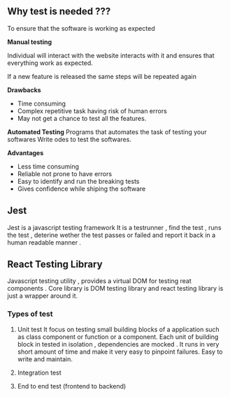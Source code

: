 ## Why test is needed ???
To ensure that the software is working as expected 

**Manual testing**

Individual will interact with the website interacts with it and ensures that everything work as expected.

If a new feature is released the same steps will be repeated again 

**Drawbacks**
- Time consuming
- Complex repetitive task having risk of human errors
- May not get a chance to test all the features.


**Automated Testing**
Programs that automates the task of testing your softwares
Write odes to test the softwares.

**Advantages**
- Less time consuming
- Reliable not prone to have errors
- Easy to identify and run the breaking tests 
- Gives confidence while shiping the software

## Jest
 Jest is a javascript testing framework
 It is a testrunner , find the test , runs the test , deterine wether the test passes or failed and report it back in a human readable manner .

## React Testing Library
Javascript testing utility , provides a virtual DOM for testing reat components .
Core library is DOM testing library and react testing library is just a wrapper around it.

### Types of test

1. Unit test
It focus on testing small building blocks of a application such as class component or function or a component. Each unit of building block in tested in isolation , dependencies are mocked .
It runs in very short amount of time and make it very easy to pinpoint failures.
Easy to write and maintain.

2. Integration test

3. End to end test (frontend to backend)



